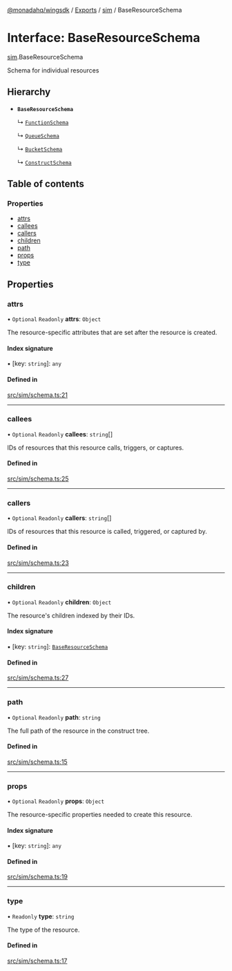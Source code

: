 [@monadahq/wingsdk](../README.md) / [Exports](../modules.md) / [sim](../modules/sim.md) / BaseResourceSchema

# Interface: BaseResourceSchema

[sim](../modules/sim.md).BaseResourceSchema

Schema for individual resources

## Hierarchy

- **`BaseResourceSchema`**

  ↳ [`FunctionSchema`](sim.FunctionSchema.md)

  ↳ [`QueueSchema`](sim.QueueSchema.md)

  ↳ [`BucketSchema`](sim.BucketSchema.md)

  ↳ [`ConstructSchema`](sim.ConstructSchema.md)

## Table of contents

### Properties

- [attrs](sim.BaseResourceSchema.md#attrs)
- [callees](sim.BaseResourceSchema.md#callees)
- [callers](sim.BaseResourceSchema.md#callers)
- [children](sim.BaseResourceSchema.md#children)
- [path](sim.BaseResourceSchema.md#path)
- [props](sim.BaseResourceSchema.md#props)
- [type](sim.BaseResourceSchema.md#type)

## Properties

### attrs

• `Optional` `Readonly` **attrs**: `Object`

The resource-specific attributes that are set after the resource is created.

#### Index signature

▪ [key: `string`]: `any`

#### Defined in

[src/sim/schema.ts:21](https://github.com/monadahq/winglang/blob/438eedb/libs/wingsdk/src/sim/schema.ts#L21)

___

### callees

• `Optional` `Readonly` **callees**: `string`[]

IDs of resources that this resource calls, triggers, or captures.

#### Defined in

[src/sim/schema.ts:25](https://github.com/monadahq/winglang/blob/438eedb/libs/wingsdk/src/sim/schema.ts#L25)

___

### callers

• `Optional` `Readonly` **callers**: `string`[]

IDs of resources that this resource is called, triggered, or captured by.

#### Defined in

[src/sim/schema.ts:23](https://github.com/monadahq/winglang/blob/438eedb/libs/wingsdk/src/sim/schema.ts#L23)

___

### children

• `Optional` `Readonly` **children**: `Object`

The resource's children indexed by their IDs.

#### Index signature

▪ [key: `string`]: [`BaseResourceSchema`](sim.BaseResourceSchema.md)

#### Defined in

[src/sim/schema.ts:27](https://github.com/monadahq/winglang/blob/438eedb/libs/wingsdk/src/sim/schema.ts#L27)

___

### path

• `Optional` `Readonly` **path**: `string`

The full path of the resource in the construct tree.

#### Defined in

[src/sim/schema.ts:15](https://github.com/monadahq/winglang/blob/438eedb/libs/wingsdk/src/sim/schema.ts#L15)

___

### props

• `Optional` `Readonly` **props**: `Object`

The resource-specific properties needed to create this resource.

#### Index signature

▪ [key: `string`]: `any`

#### Defined in

[src/sim/schema.ts:19](https://github.com/monadahq/winglang/blob/438eedb/libs/wingsdk/src/sim/schema.ts#L19)

___

### type

• `Readonly` **type**: `string`

The type of the resource.

#### Defined in

[src/sim/schema.ts:17](https://github.com/monadahq/winglang/blob/438eedb/libs/wingsdk/src/sim/schema.ts#L17)
